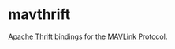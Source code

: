 
# mavthrift

[Apache Thrift][thrift] bindings for the [MAVLink Protocol][mavlink].

[thrift]: http://thrift.apache.org/
[mavlink]: https://github.com/mavlink/mavlink
